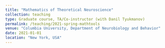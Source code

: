 ```yaml
---
title: "Mathematics of Theoretical Neuroscience"
collection: teaching
type: Graduate course, TA/Co-instructor (with Danil Tyukmanov)
permalink: /teaching/2021-spring-mathtools
venue: "Columbia University, Department of Neurobiology and Behavior"
date: 2021-01-01
location: "New York, USA"
---
```

